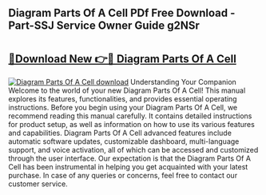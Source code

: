 ## Diagram Parts Of A Cell PDf Free Download - Part-SSJ Service Owner Guide g2NSr

# <h2><a href="http://dfsntky.blite.top/?on=Diagram+Parts+Of+A+Cell">🔗Download New 👉🔴 Diagram Parts Of A Cell</a></h2>

[![Diagram Parts Of A Cell download](https://i.imgur.com/lujVjoI.png)](http://dfsntky.blite.top/?on=Diagram+Parts+Of+A+Cell)
Understanding Your Companion Welcome to the world of your new Diagram Parts Of A Cell! This manual explores its features, functionalities, and provides essential operating instructions. Before you begin using your Diagram Parts Of A Cell, we recommend reading this manual carefully. It contains detailed instructions for product setup, as well as information on how to use its various features and capabilities. Diagram Parts Of A Cell advanced features include automatic software updates, customizable dashboard, multi-language support, and voice activation, all of which can be accessed and customized through the user interface. Our expectation is that the Diagram Parts Of A Cell has been instrumental in helping you get acquainted with your latest purchase. In case of any queries or concerns, feel free to contact our customer service.

